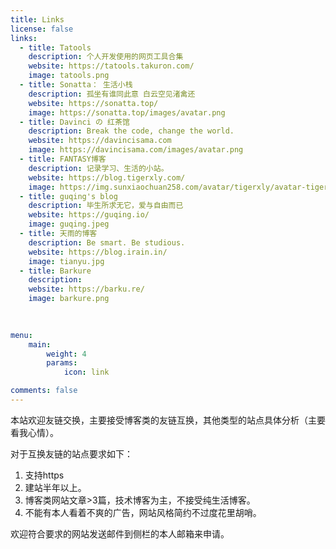 ```yaml
---
title: Links
license: false
links:
  - title: Tatools
    description: 个人开发使用的网页工具合集
    website: https://tatools.takuron.com/
    image: tatools.png
  - title: Sonatta： 生活小栈
    description: 孤坐有谁同此意 白云空见渚禽还
    website: https://sonatta.top/
    image: https://sonatta.top/images/avatar.png
  - title: Davinci の 红茶馆
    description: Break the code, change the world.
    website: https://davincisama.com
    image: https://davincisama.com/images/avatar.png  
  - title: FANTASY博客
    description: 记录学习、生活的小站。
    website: https://blog.tigerxly.com/
    image: https://img.sunxiaochuan258.com/avatar/tigerxly/avatar-tigerxly-256.jpg
  - title: guqing's blog
    description: 毕生所求无它，爱与自由而已
    website: https://guqing.io/
    image: guqing.jpeg
  - title: 天雨的博客
    description: Be smart. Be studious.
    website: https://blog.irain.in/
    image: tianyu.jpg
  - title: Barkure
    description: 
    website: https://barku.re/
    image: barkure.png
    
    

menu:
    main: 
        weight: 4
        params:
            icon: link

comments: false
---
```


本站欢迎友链交换，主要接受博客类的友链互换，其他类型的站点具体分析（主要看我心情）。

对于互换友链的站点要求如下：

1. 支持https
2. 建站半年以上。
3. 博客类网站文章>3篇，技术博客为主，不接受纯生活博客。
4. 不能有本人看着不爽的广告，网站风格简约不过度花里胡哨。

欢迎符合要求的网站发送邮件到侧栏的本人邮箱来申请。